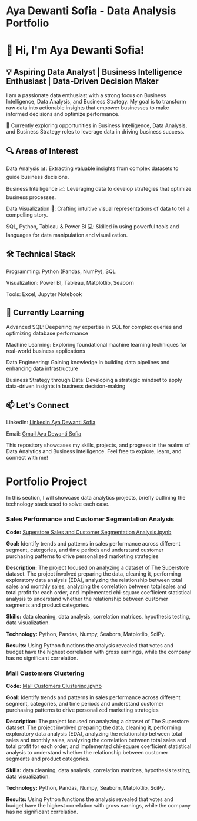 # Aya Dewanti Sofia - Data Analysis Portfolio

# 👋 Hi, I'm Aya Dewanti Sofia!

## 💡 Aspiring Data Analyst | Business Intelligence Enthusiast | Data-Driven Decision Maker

I am a passionate data enthusiast with a strong focus on Business Intelligence, Data Analysis, and Business Strategy. My goal is to transform raw data into actionable insights that empower businesses to make informed decisions and optimize performance.

🚀 Currently exploring opportunities in Business Intelligence, Data Analysis, and Business Strategy roles to leverage data in driving business success.

## 🔍 Areas of Interest

Data Analysis 📊: Extracting valuable insights from complex datasets to guide business decisions.

Business Intelligence 📈: Leveraging data to develop strategies that optimize business processes.

Data Visualization 🎨: Crafting intuitive visual representations of data to tell a compelling story.

SQL, Python, Tableau & Power BI 💻: Skilled in using powerful tools and languages for data manipulation and visualization.

## 🛠 Technical Stack

Programming: Python (Pandas, NumPy), SQL

Visualization: Power BI, Tableau, Matplotlib, Seaborn

Tools: Excel, Jupyter Notebook

## 🌱 Currently Learning

Advanced SQL: Deepening my expertise in SQL for complex queries and optimizing database performance

Machine Learning: Exploring foundational machine learning techniques for real-world business applications

Data Engineering: Gaining knowledge in building data pipelines and enhancing data infrastructure

Business Strategy through Data: Developing a strategic mindset to apply data-driven insights in business decision-making

## 📫 Let's Connect

LinkedIn: [Linkedin Aya Dewanti Sofia](www.linkedin.com/in/aya-dewanti-sofia)

Email: [Gmail Aya Dewanti Sofia](dewantiaya@gmail.com)

This repository showcases my skills, projects, and progress in the realms of Data Analytics and Business Intelligence. Feel free to explore, learn, and connect with me!

# Portfolio Project

In this section, I will showcase data analytics projects, briefly outlining the technology stack used to solve each case.

### **Sales Performance and Customer Segmentation Analysis**

**Code:** [Superstore Sales and Customer Segmentation Analysis.ipynb](https://github.com/ayadewantis/Data-Analysis-Portfolio/blob/main/folder/Subfolder/Superstore%20Sales%20and%20Customer%20Segmentation%20Analysis.ipynb)

**Goal:** Identify trends and patterns in sales performance across different segment, categories, and time periods and understand customer purchasing patterns to drive personalized marketing strategies

**Description:** The project focused on analyzing a dataset of The Superstore dataset. The project involved preparing the data, cleaning it, performing exploratory data analysis (EDA), analyzing the relationship between total sales and monthly sales, analyzing the correlation between total sales and total profit for each order, and implemented chi-square coefficient statistical analysis to understand whether the relationship between customer segments and product categories.

**Skills:** data cleaning, data analysis, correlation matrices, hypothesis testing, data visualization.

**Technology:** Python, Pandas, Numpy, Seaborn, Matplotlib, SciPy.

**Results:** Using Python functions the analysis revealed that votes and budget have the highest correlation with gross earnings, while the company has no significant correlation.

### **Mall Customers Clustering**

**Code:** [Mall Customers Clustering.ipynb](https://github.com/ayadewantis/Data-Analysis-Portfolio/Notebooks/Mall%20Customers%20Clustering.ipynb)

**Goal:** Identify trends and patterns in sales performance across different segment, categories, and time periods and understand customer purchasing patterns to drive personalized marketing strategies

**Description:** The project focused on analyzing a dataset of The Superstore dataset. The project involved preparing the data, cleaning it, performing exploratory data analysis (EDA), analyzing the relationship between total sales and monthly sales, analyzing the correlation between total sales and total profit for each order, and implemented chi-square coefficient statistical analysis to understand whether the relationship between customer segments and product categories.

**Skills:** data cleaning, data analysis, correlation matrices, hypothesis testing, data visualization.

**Technology:** Python, Pandas, Numpy, Seaborn, Matplotlib, SciPy.

**Results:** Using Python functions the analysis revealed that votes and budget have the highest correlation with gross earnings, while the company has no significant correlation.
